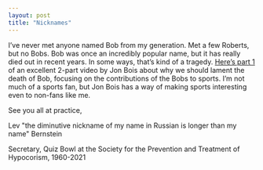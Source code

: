 ```yaml
---
layout: post
title: "Nicknames"
---
```


I’ve never met anyone named Bob from my generation. Met a few Roberts, but no Bobs. Bob was once an incredibly popular name, but it has really died out in recent years. In some ways, that’s kind of a tragedy. [Here’s part 1](https://www.youtube.com/watch?v=lvh6NLqKRfs) of an excellent 2-part video by Jon Bois about why we should lament the death of Bob, focusing on the contributions of the Bobs to sports. I’m not much of a sports fan, but Jon Bois has a way of making sports interesting even to non-fans like me.

See you all at practice,

Lev "the diminutive nickname of my name in Russian is longer than my name" Bernstein

Secretary, Quiz Bowl at the Society for the Prevention and Treatment of Hypocorism, 1960-2021